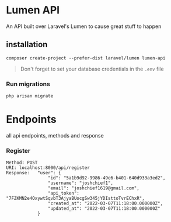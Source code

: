 # Lumen API
An API built over Laravel's Lumen to cause great stuff to happen

## installation

```
composer create-project --prefer-dist laravel/lumen lumen-api
```

> Don't forget to set your database credentials in the `.env` file

### Run migrations

```bash
php arisan migrate
```

# Endpoints

all api endpoints, methods and response

### Register


```
Method: POST
URI: localhost:8000/api/register
Response:   "user": {
                "id": "5a1b9d92-9986-49e6-b401-640d933a3ed2",
                "username": "joshchief1",
                "email": "joshchief1619@gmail.com",
                "api_token": "7FZKMN2e4OxywtSqvbT3AjyaBUocgSw345jYDIsttoTvrEChxR",
                "created_at": "2022-03-07T11:18:00.000000Z",
                "updated_at": "2022-03-07T11:18:00.000000Z"
            }
```




